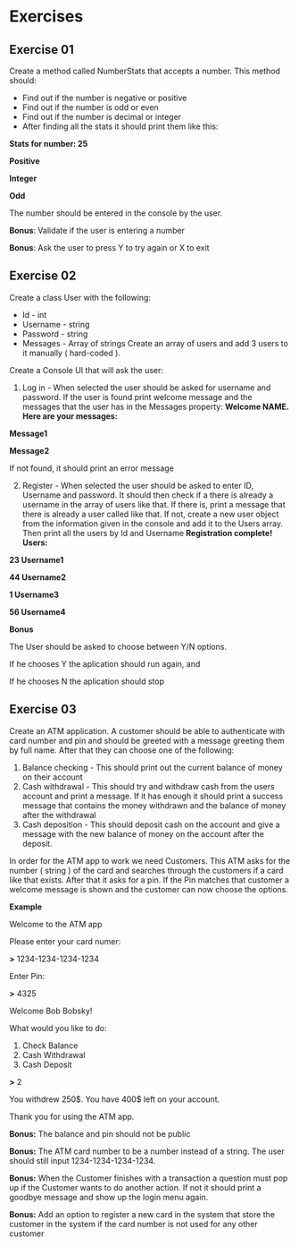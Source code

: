 # Exercises
## Exercise 01
Create a method called NumberStats that accepts a number. This method should:
* Find out if the number is negative or positive
* Find out if the number is odd or even
* Find out if the number is decimal or integer
* After finding all the stats it should print them like this:

**Stats for number: 25**

**Positive**

**Integer**

**Odd**

The number should be entered in the console by the user.

**Bonus**: Validate if the user is entering a number

**Bonus**: Ask the user to press Y to try again or X to exit

## Exercise 02
Create a class User with the following:
* Id - int
* Username - string
* Password - string
* Messages - Array of strings
Create an array of users and add 3 users to it manually ( hard-coded ).

Create a Console UI that will ask the user:

1) Log in - When selected the user should be asked for username and password. If the user is found print welcome message and the messages that the user has in the Messages property:
**Welcome NAME. Here are your messages:**

**Message1**

**Message2**

If not found, it should print an error message

2) Register - When selected the user should be asked to enter ID, Username and password. It should then check if a there is already a username in the array of users like that. If there is, print a message that there is already a user called like that. If not, create a new user object from the information given in the console and add it to the Users array. Then print all the users by Id and Username
**Registration complete! Users:**

**23 Username1**

**44 Username2**

**1 Username3**

**56 Username4**

**Bonus**

The User should be asked to choose between Y/N options. 

If he chooses Y the aplication should run again, and 

If he chooses N the aplication should stop

## Exercise 03
Create an ATM application. A customer should be able to authenticate with card number and pin and should be greeted with a message greeting them by full name. After that they can choose one of the following:
1) Balance checking - This should print out the current balance of money on their account
2) Cash withdrawal - This should try and withdraw cash from the users account and print a message. If it has enough it should print a success message that contains the money withdrawn and the balance of money after the withdrawal  
3) Cash deposition - This should deposit cash on the account and give a message with the new balance of money on the account after the deposit.

In order for the ATM app to work we need Customers. This ATM asks for the number ( string ) of the card and searches through the customers if a card like that exists. After that it asks for a pin. If the Pin matches that customer a welcome message is shown and the customer can now choose the options.

**Example**

Welcome to the ATM app

Please enter your card numer:

**\>** 1234-1234-1234-1234

Enter Pin:

**\>** 4325

Welcome Bob Bobsky!

What would you like to do:

1) Check Balance
2) Cash Withdrawal
3) Cash Deposit

**\>** 2

You withdrew 250\$. You have 400\$ left on your account.

Thank you for using the ATM app.
 
**Bonus:** The balance and pin should not be public

**Bonus:** The ATM card number to be a number instead of a string. The user should still input 1234-1234-1234-1234.

**Bonus:** When the Customer finishes with a transaction a question must pop up if the Customer wants to do another action. If not it should print a goodbye message and show up the login menu again.

**Bonus:** Add an option to register a new card in the system that store the customer in the system if the card number is not used for any other customer
